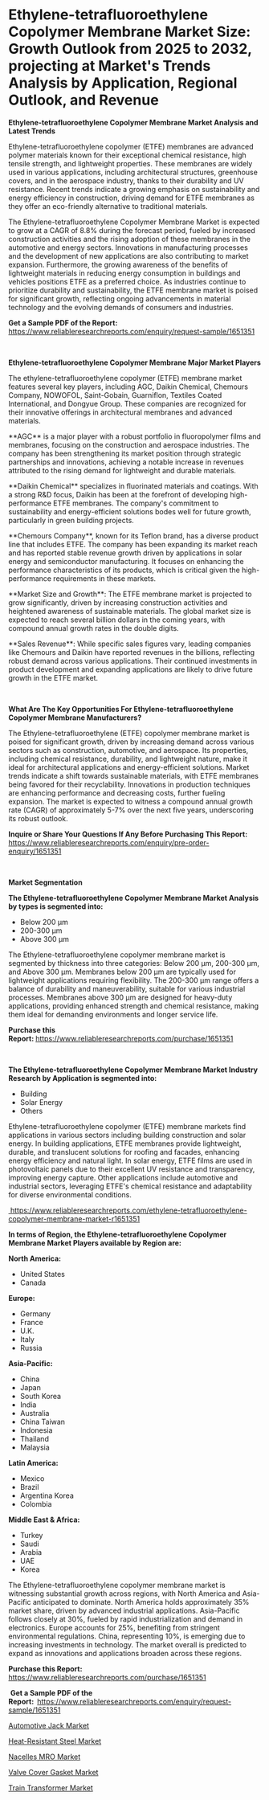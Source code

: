 <p><h1>Ethylene-tetrafluoroethylene Copolymer Membrane Market Size: Growth Outlook from 2025 to 2032, projecting at Market's Trends Analysis by Application, Regional Outlook, and Revenue</h1></p><p><strong>Ethylene-tetrafluoroethylene Copolymer Membrane Market Analysis and Latest Trends</strong></p>
<p><p>Ethylene-tetrafluoroethylene copolymer (ETFE) membranes are advanced polymer materials known for their exceptional chemical resistance, high tensile strength, and lightweight properties. These membranes are widely used in various applications, including architectural structures, greenhouse covers, and in the aerospace industry, thanks to their durability and UV resistance. Recent trends indicate a growing emphasis on sustainability and energy efficiency in construction, driving demand for ETFE membranes as they offer an eco-friendly alternative to traditional materials.</p><p>The Ethylene-tetrafluoroethylene Copolymer Membrane Market is expected to grow at a CAGR of 8.8% during the forecast period, fueled by increased construction activities and the rising adoption of these membranes in the automotive and energy sectors. Innovations in manufacturing processes and the development of new applications are also contributing to market expansion. Furthermore, the growing awareness of the benefits of lightweight materials in reducing energy consumption in buildings and vehicles positions ETFE as a preferred choice. As industries continue to prioritize durability and sustainability, the ETFE membrane market is poised for significant growth, reflecting ongoing advancements in material technology and the evolving demands of consumers and industries.</p></p>
<p><strong>Get a Sample PDF of the Report:&nbsp;</strong> <a href="https://www.reliableresearchreports.com/enquiry/request-sample/1651351?utm_campaign=11&utm_medium=2&utm_source=Github&utm_content=ia&utm_term=23032025&utm_id=ethylene-tetrafluoroethylene-copolymer-membrane">https://www.reliableresearchreports.com/enquiry/request-sample/1651351</a></p>
<p>&nbsp;</p>
<p><strong>Ethylene-tetrafluoroethylene Copolymer Membrane Major Market Players</strong></p>
<p><p>The ethylene-tetrafluoroethylene copolymer (ETFE) membrane market features several key players, including AGC, Daikin Chemical, Chemours Company, NOWOFOL, Saint-Gobain, Guarniflon, Textiles Coated International, and Dongyue Group. These companies are recognized for their innovative offerings in architectural membranes and advanced materials.</p><p>**AGC** is a major player with a robust portfolio in fluoropolymer films and membranes, focusing on the construction and aerospace industries. The company has been strengthening its market position through strategic partnerships and innovations, achieving a notable increase in revenues attributed to the rising demand for lightweight and durable materials.</p><p>**Daikin Chemical** specializes in fluorinated materials and coatings. With a strong R&D focus, Daikin has been at the forefront of developing high-performance ETFE membranes. The company's commitment to sustainability and energy-efficient solutions bodes well for future growth, particularly in green building projects.</p><p>**Chemours Company**, known for its Teflon brand, has a diverse product line that includes ETFE. The company has been expanding its market reach and has reported stable revenue growth driven by applications in solar energy and semiconductor manufacturing. It focuses on enhancing the performance characteristics of its products, which is critical given the high-performance requirements in these markets.</p><p>**Market Size and Growth**: The ETFE membrane market is projected to grow significantly, driven by increasing construction activities and heightened awareness of sustainable materials. The global market size is expected to reach several billion dollars in the coming years, with compound annual growth rates in the double digits.</p><p>**Sales Revenue**: While specific sales figures vary, leading companies like Chemours and Daikin have reported revenues in the billions, reflecting robust demand across various applications. Their continued investments in product development and expanding applications are likely to drive future growth in the ETFE market.</p></p>
<p>&nbsp;</p>
<p><strong>What Are The Key Opportunities For Ethylene-tetrafluoroethylene Copolymer Membrane Manufacturers?</strong></p>
<p><p>The Ethylene-tetrafluoroethylene (ETFE) copolymer membrane market is poised for significant growth, driven by increasing demand across various sectors such as construction, automotive, and aerospace. Its properties, including chemical resistance, durability, and lightweight nature, make it ideal for architectural applications and energy-efficient solutions. Market trends indicate a shift towards sustainable materials, with ETFE membranes being favored for their recyclability. Innovations in production techniques are enhancing performance and decreasing costs, further fueling expansion. The market is expected to witness a compound annual growth rate (CAGR) of approximately 5-7% over the next five years, underscoring its robust outlook.</p></p>
<p><strong>Inquire or Share Your Questions If Any Before Purchasing This Report:</strong> <a href="https://www.reliableresearchreports.com/enquiry/pre-order-enquiry/1651351?utm_campaign=11&utm_medium=2&utm_source=Github&utm_content=ia&utm_term=23032025&utm_id=ethylene-tetrafluoroethylene-copolymer-membrane">https://www.reliableresearchreports.com/enquiry/pre-order-enquiry/1651351</a></p>
<p>&nbsp;</p>
<p><strong>Market Segmentation</strong></p>
<p><strong>The Ethylene-tetrafluoroethylene Copolymer Membrane Market Analysis by types is segmented into:</strong></p>
<p><ul><li>Below 200 µm</li><li>200-300 µm</li><li>Above 300 µm</li></ul></p>
<p><p>The Ethylene-tetrafluoroethylene copolymer membrane market is segmented by thickness into three categories: Below 200 µm, 200-300 µm, and Above 300 µm. Membranes below 200 µm are typically used for lightweight applications requiring flexibility. The 200-300 µm range offers a balance of durability and maneuverability, suitable for various industrial processes. Membranes above 300 µm are designed for heavy-duty applications, providing enhanced strength and chemical resistance, making them ideal for demanding environments and longer service life.</p></p>
<p><strong>Purchase this Report:&nbsp;</strong><a href="https://www.reliableresearchreports.com/purchase/1651351?utm_campaign=11&utm_medium=2&utm_source=Github&utm_content=ia&utm_term=23032025&utm_id=ethylene-tetrafluoroethylene-copolymer-membrane">https://www.reliableresearchreports.com/purchase/1651351</a></p>
<p>&nbsp;</p>
<p><strong>The Ethylene-tetrafluoroethylene Copolymer Membrane Market Industry Research by Application is segmented into:</strong></p>
<p><ul><li>Building</li><li>Solar Energy</li><li>Others</li></ul></p>
<p><p>Ethylene-tetrafluoroethylene copolymer (ETFE) membrane markets find applications in various sectors including building construction and solar energy. In building applications, ETFE membranes provide lightweight, durable, and translucent solutions for roofing and facades, enhancing energy efficiency and natural light. In solar energy, ETFE films are used in photovoltaic panels due to their excellent UV resistance and transparency, improving energy capture. Other applications include automotive and industrial sectors, leveraging ETFE's chemical resistance and adaptability for diverse environmental conditions.</p></p>
<p><a href="https://www.reliableresearchreports.com/ethylene-tetrafluoroethylene-copolymer-membrane-market-r1651351?utm_campaign=11&utm_medium=2&utm_source=Github&utm_content=ia&utm_term=23032025&utm_id=ethylene-tetrafluoroethylene-copolymer-membrane">&nbsp;https://www.reliableresearchreports.com/ethylene-tetrafluoroethylene-copolymer-membrane-market-r1651351</a></p>
<p><strong>In terms of Region, the Ethylene-tetrafluoroethylene Copolymer Membrane Market Players available by Region are:</strong></p>
<p>
    <p> <strong> North America: </strong>
        <ul>
            <li>United States</li>
            <li>Canada</li>
        </ul>
        </p> 
    <p> <strong> Europe: </strong>
        <ul>
            <li>Germany</li>
            <li>France</li>
            <li>U.K.</li>
            <li>Italy</li>
            <li>Russia</li>
        </ul>
        </p> 
    <p> <strong> Asia-Pacific: </strong>
        <ul>
            <li>China</li>
            <li>Japan</li>
            <li>South Korea</li>
            <li>India</li>
            <li>Australia</li>
            <li>China Taiwan</li>
            <li>Indonesia</li>
            <li>Thailand</li>
            <li>Malaysia</li>
        </ul>
        </p> 
    <p> <strong> Latin America: </strong>
        <ul>
            <li>Mexico</li>
            <li>Brazil</li>
            <li>Argentina Korea</li>
            <li>Colombia</li>
        </ul>
        </p> 
    <p> <strong> Middle East & Africa: </strong>
        <ul>
            <li>Turkey</li>
            <li>Saudi</li>
            <li>Arabia</li>
            <li>UAE</li>
            <li>Korea</li>
        </ul>
    </p>
    </p>
<p><p>The Ethylene-tetrafluoroethylene copolymer membrane market is witnessing substantial growth across regions, with North America and Asia-Pacific anticipated to dominate. North America holds approximately 35% market share, driven by advanced industrial applications. Asia-Pacific follows closely at 30%, fueled by rapid industrialization and demand in electronics. Europe accounts for 25%, benefiting from stringent environmental regulations. China, representing 10%, is emerging due to increasing investments in technology. The market overall is predicted to expand as innovations and applications broaden across these regions.</p></p>
<p><strong>Purchase this Report: </strong><a href="https://www.reliableresearchreports.com/purchase/1651351?utm_campaign=11&utm_medium=2&utm_source=Github&utm_content=ia&utm_term=23032025&utm_id=ethylene-tetrafluoroethylene-copolymer-membrane">https://www.reliableresearchreports.com/purchase/1651351</a></p>
<p>&nbsp;<strong>Get a Sample PDF of the Report:&nbsp;&nbsp;</strong><a href="https://www.reliableresearchreports.com/enquiry/request-sample/1651351?utm_campaign=11&utm_medium=2&utm_source=Github&utm_content=ia&utm_term=23032025&utm_id=ethylene-tetrafluoroethylene-copolymer-membrane">https://www.reliableresearchreports.com/enquiry/request-sample/1651351</a></p>
<p><strong></strong></p>
<p><p><a href="https://www.linkedin.com/pulse/comprehensive-breakdown-automotive-jack-markets-129-cagr-ymzpf?utm_campaign=11&utm_medium=2&utm_source=Github&utm_content=ia&utm_term=23032025&utm_id=ethylene-tetrafluoroethylene-copolymer-membrane">Automotive Jack Market</a></p><p><a href="https://github.com/tauchzuazoli/Market-Research-Report-List-1/blob/main/heat-resistant-steel-market.md?utm_campaign=11&utm_medium=2&utm_source=Github&utm_content=ia&utm_term=23032025&utm_id=ethylene-tetrafluoroethylene-copolymer-membrane">Heat-Resistant Steel Market</a></p><p><a href="https://github.com/zappasuccofz/Market-Research-Report-List-1/blob/main/nacelles-mro-market.md?utm_campaign=11&utm_medium=2&utm_source=Github&utm_content=ia&utm_term=23032025&utm_id=ethylene-tetrafluoroethylene-copolymer-membrane">Nacelles MRO Market</a></p><p><a href="https://www.linkedin.com/pulse/valve-cover-gasket-market-analysis-2025-2032-competitive-ffunf?utm_campaign=11&utm_medium=2&utm_source=Github&utm_content=ia&utm_term=23032025&utm_id=ethylene-tetrafluoroethylene-copolymer-membrane">Valve Cover Gasket Market</a></p><p><a href="https://www.linkedin.com/pulse/future-train-transformer-market-expected-cagr-93-over-2025-qtmyf?utm_campaign=11&utm_medium=2&utm_source=Github&utm_content=ia&utm_term=23032025&utm_id=ethylene-tetrafluoroethylene-copolymer-membrane">Train Transformer Market</a></p></p>